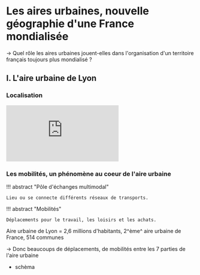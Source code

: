 # Les aires urbaines, nouvelle géographie d'une France mondialisée

-> Quel rôle les aires urbaines jouent-elles dans l'organisation d'un territoire français toujours plus mondialisé ?

## I. L'aire urbaine de Lyon
### Localisation

<iframe src="https://www.google.com/maps/embed?pb=!1m18!1m12!1m3!1d11207314.386708453!2d4.489879830610696!3d46.70256295076479!2m3!1f0!2f0!3f0!3m2!1i1024!2i768!4f13.1!3m3!1m2!1s0x47f4ea516ae88797%3A0x408ab2ae4bb21f0!2sLyon!5e0!3m2!1sfr!2sfr!4v1728284472331!5m2!1sfr!2sfr" style="border:0;" allowfullscreen="" loading="lazy" referrerpolicy="no-referrer-when-downgrade"></iframe>

### Les mobilités, un phénomène au coeur de l'aire urbaine

!!! abstract "Pôle d'échanges multimodal"

	Lieu ou se connecte différents réseaux de transports.

!!! abstract "Mobilités"

	Déplacements pour le travail, les loisirs et les achats.

Aire urbaine de Lyon = 2,6 millions d'habitants, 2^ème^ aire urbaine de France, 514 communes

-> Donc beaucoups de déplacements, de mobilités entre les 7 parties de l'aire urbaine

+ schèma
